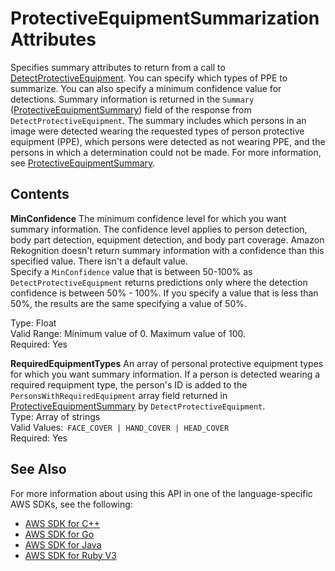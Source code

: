 # ProtectiveEquipmentSummarizationAttributes<a name="API_ProtectiveEquipmentSummarizationAttributes"></a>

Specifies summary attributes to return from a call to [DetectProtectiveEquipment](API_DetectProtectiveEquipment.md)\. You can specify which types of PPE to summarize\. You can also specify a minimum confidence value for detections\. Summary information is returned in the `Summary` \([ProtectiveEquipmentSummary](API_ProtectiveEquipmentSummary.md)\) field of the response from `DetectProtectiveEquipment`\. The summary includes which persons in an image were detected wearing the requested types of person protective equipment \(PPE\), which persons were detected as not wearing PPE, and the persons in which a determination could not be made\. For more information, see [ProtectiveEquipmentSummary](API_ProtectiveEquipmentSummary.md)\.

## Contents<a name="API_ProtectiveEquipmentSummarizationAttributes_Contents"></a>

 **MinConfidence**   <a name="rekognition-Type-ProtectiveEquipmentSummarizationAttributes-MinConfidence"></a>
The minimum confidence level for which you want summary information\. The confidence level applies to person detection, body part detection, equipment detection, and body part coverage\. Amazon Rekognition doesn't return summary information with a confidence than this specified value\. There isn't a default value\.  
Specify a `MinConfidence` value that is between 50\-100% as `DetectProtectiveEquipment` returns predictions only where the detection confidence is between 50% \- 100%\. If you specify a value that is less than 50%, the results are the same specifying a value of 50%\.  
   
Type: Float  
Valid Range: Minimum value of 0\. Maximum value of 100\.  
Required: Yes

 **RequiredEquipmentTypes**   <a name="rekognition-Type-ProtectiveEquipmentSummarizationAttributes-RequiredEquipmentTypes"></a>
An array of personal protective equipment types for which you want summary information\. If a person is detected wearing a required requipment type, the person's ID is added to the `PersonsWithRequiredEquipment` array field returned in [ProtectiveEquipmentSummary](API_ProtectiveEquipmentSummary.md) by `DetectProtectiveEquipment`\.   
Type: Array of strings  
Valid Values:` FACE_COVER | HAND_COVER | HEAD_COVER`   
Required: Yes

## See Also<a name="API_ProtectiveEquipmentSummarizationAttributes_SeeAlso"></a>

For more information about using this API in one of the language\-specific AWS SDKs, see the following:
+  [AWS SDK for C\+\+](https://docs.aws.amazon.com/goto/SdkForCpp/rekognition-2016-06-27/ProtectiveEquipmentSummarizationAttributes) 
+  [AWS SDK for Go](https://docs.aws.amazon.com/goto/SdkForGoV1/rekognition-2016-06-27/ProtectiveEquipmentSummarizationAttributes) 
+  [AWS SDK for Java](https://docs.aws.amazon.com/goto/SdkForJava/rekognition-2016-06-27/ProtectiveEquipmentSummarizationAttributes) 
+  [AWS SDK for Ruby V3](https://docs.aws.amazon.com/goto/SdkForRubyV3/rekognition-2016-06-27/ProtectiveEquipmentSummarizationAttributes) 